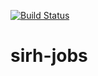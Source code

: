 [![Build Status](https://travis-ci.org/DSI-Ville-Noumea/sirh-jobs.svg?branch=master)](https://travis-ci.org/DSI-Ville-Noumea/sirh-jobs)

# sirh-jobs
